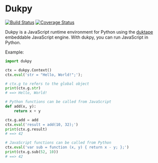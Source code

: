 # Dukpy

[![Build Status](https://travis-ci.org/akheron/dukpy.svg?branch=master)](https://travis-ci.org/akheron/dukpy) [![Coverage Status](https://coveralls.io/repos/akheron/dukpy/badge.svg?branch=master)](https://coveralls.io/r/akheron/dukpy?branch=master)

Dukpy is a JavaScript runtime environment for Python using the
[duktape](http://duktape.org/) embeddable JavaScript engine. With
dukpy, you can run JavaScript in Python.

Example:
```python
import dukpy

ctx = dukpy.Context()
ctx.eval('str = "Hello, World!";');

# ctx.g to refers to the global object
print(ctx.g.str)
# ==> Hello, World!

# Python functions can be called from JavaScript
def add(x, y):
    return x + y

ctx.g.add = add
ctx.eval('result = add(10, 32);')
print(ctx.g.result)
# ==> 42

# JavaScript functions can be called from Python
ctx.eval('var sub = function (x, y) { return x - y; };')
print(ctx.g.sub(52, 10))
# ==> 42
```
